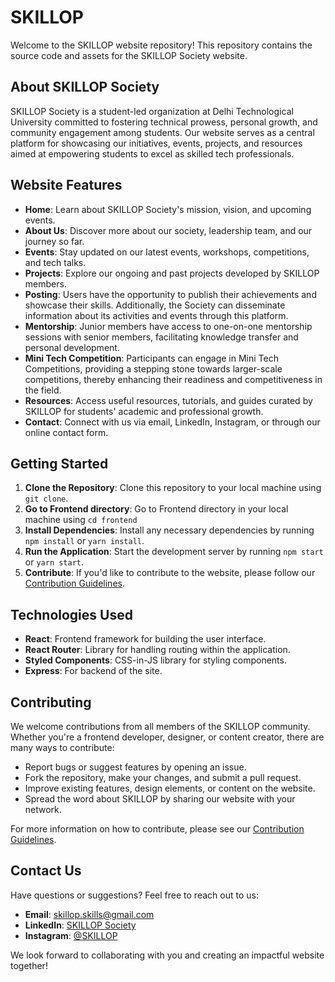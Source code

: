 # SKILLOP 

Welcome to the SKILLOP website repository! This repository contains the source code and assets for the SKILLOP Society website.

## About SKILLOP Society

SKILLOP Society is a student-led organization at Delhi Technological University committed to fostering technical prowess, personal growth, and community engagement among students. Our website serves as a central platform for showcasing our initiatives, events, projects, and resources aimed at empowering students to excel as skilled tech professionals.

## Website Features

- **Home**: Learn about SKILLOP Society's mission, vision, and upcoming events.
- **About Us**: Discover more about our society, leadership team, and our journey so far.
- **Events**: Stay updated on our latest events, workshops, competitions, and tech talks.
- **Projects**: Explore our ongoing and past projects developed by SKILLOP members.
- **Posting**: Users have the opportunity to publish their achievements and showcase their skills. Additionally, the Society can disseminate information about its activities and events through this platform.
- **Mentorship**: Junior members have access to one-on-one mentorship sessions with senior members, facilitating knowledge transfer and personal development.
- **Mini Tech Competition**: Participants can engage in Mini Tech Competitions, providing a stepping stone towards larger-scale competitions, thereby enhancing their readiness and competitiveness in the field.
- **Resources**: Access useful resources, tutorials, and guides curated by SKILLOP for students' academic and professional growth.
- **Contact**: Connect with us via email, LinkedIn, Instagram, or through our online contact form.

## Getting Started

1. **Clone the Repository**: Clone this repository to your local machine using `git clone`.
2. **Go to Frontend directory**: Go to Frontend directory in your local machine using `cd frontend`
3. **Install Dependencies**: Install any necessary dependencies by running `npm install` or `yarn install`.
4. **Run the Application**: Start the development server by running `npm start` or `yarn start`.
5. **Contribute**: If you'd like to contribute to the website, please follow our [Contribution Guidelines](CONTRIBUTING.md).

## Technologies Used

- **React**: Frontend framework for building the user interface.
- **React Router**: Library for handling routing within the application.
- **Styled Components**: CSS-in-JS library for styling components.
- **Express**: For backend of the site.

## Contributing

We welcome contributions from all members of the SKILLOP community. Whether you're a frontend developer, designer, or content creator, there are many ways to contribute:

- Report bugs or suggest features by opening an issue.
- Fork the repository, make your changes, and submit a pull request.
- Improve existing features, design elements, or content on the website.
- Spread the word about SKILLOP by sharing our website with your network.

For more information on how to contribute, please see our [Contribution Guidelines](CONTRIBUTING.md).

## Contact Us

Have questions or suggestions? Feel free to reach out to us:

- **Email**: skillop.skills@gmail.com
- **LinkedIn**: [SKILLOP Society](https://www.linkedin.com/company/skillop-society/)
- **Instagram**: [@SKILLOP]([https://twitter.com/skillop_society](https://www.instagram.com/skillop.skill/))

We look forward to collaborating with you and creating an impactful website together!

